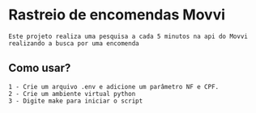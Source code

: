 Rastreio de encomendas Movvi 
========

    Este projeto realiza uma pesquisa a cada 5 minutos na api do Movvi realizando a busca por uma encomenda

## Como usar? 

    1 - Crie um arquivo .env e adicione um parâmetro NF e CPF. 
    2 - Crie um ambiente virtual python 
    3 - Digite make para iniciar o script 